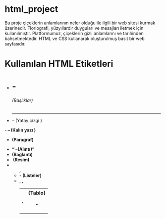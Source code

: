 # html_project
 Bu proje çiçeklerin anlamlarının neler olduğu ile ilgili bir web sitesi kurmak üzerinedir. Floriografi, yüzyıllardır duyguları ve mesajları iletmek için kullanılmıştır. Platformumuz, çiçeklerin gizli anlamlarını ve tarihinden bahsetmektedir. 
 HTML ve CSS kullanarak oluşturulmuş basit bir web sayfasıdır.


# Kullanılan HTML Etiketleri
- <h1> - <h6> (Başlıklar)
- <hr> – (Yatay çizgi )
-<b> – (Kalın yazı )
- <p> (Paragraf)
- <q> –(Alıntı)
- <a> (Bağlantı)
- <img> (Resim)
- <ul>,  <li>- (Listeler)
- <table>, <tr>, <td>, <th> (Tablo)
-<title> – (Sayfanın başlığını)
- <header>, <footer>, <article>, <nav> (Semantik etiketler)
- <div>,  (Düzenleme için)
- <address>  (İletişim bilgileri)
- <pre> – (Önceden biçimlendirilmiş metin)
- <i> – ( italik)
- <meta> – (Sayfanın karakter seti ve açıklamalar)
- <style> –( Dahili CSS tanımları)
- <strong> -(Kalın metin vurgu)
-



 
